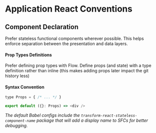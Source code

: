 # Application React Conventions

## Component Declaration
Prefer stateless functional components wherever possible. This helps enforce
separation between the presentation and data layers.

#### Prop Types Definitions
Prefer defining prop types with Flow. Define props (and state) with a type
definition rather than inline (this makes adding props later impact the git history
less)

#### Syntax Convention
```javascript
type Props = { /* ... */ }

export default ({}: Props) => <div />
```

_The default Babel configs include the `transform-react-stateless-component-name`
package that will add a display name to SFCs for better debugging._
